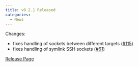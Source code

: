 ```yaml
---
title: v0.2.1 Released
categories:
  - News
---
```


Changes:

- fixes handling of sockets between different targets ([#115](https://github.com/earthly/earthly/issues/115))
- fixes handling of symlink SSH sockets ([#61](https://github.com/earthly/earthly/issues/61))

[Release Page](https://github.com/earthly/earthly/releases/tag/v0.2.1)
